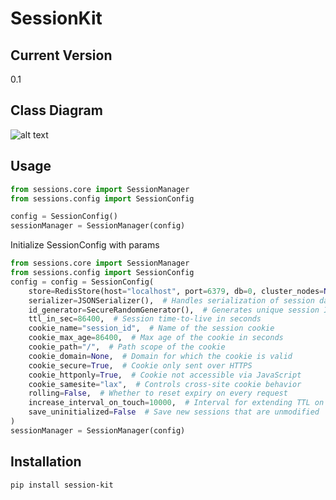 # SessionKit

## Current Version
0.1

## Class Diagram
![alt text](https://i.postimg.cc/G3F9bf8W/Screenshot-2025-08-10-at-11-56-28-PM.png)

## Usage
```python
from sessions.core import SessionManager
from sessions.config import SessionConfig

config = SessionConfig()
sessionManager = SessionManager(config)
```

Initialize SessionConfig with params
```python
from sessions.core import SessionManager
from sessions.config import SessionConfig
config = config = SessionConfig(
    store=RedisStore(host="localhost", port=6379, db=0, cluster_nodes=None),  # Backend store for session data
    serializer=JSONSerializer(),  # Handles serialization of session data
    id_generator=SecureRandomGenerator(),  # Generates unique session IDs
    ttl_in_sec=86400,  # Session time-to-live in seconds
    cookie_name="session_id",  # Name of the session cookie
    cookie_max_age=86400,  # Max age of the cookie in seconds
    cookie_path="/",  # Path scope of the cookie
    cookie_domain=None,  # Domain for which the cookie is valid
    cookie_secure=True,  # Cookie only sent over HTTPS
    cookie_httponly=True,  # Cookie not accessible via JavaScript
    cookie_samesite="lax",  # Controls cross-site cookie behavior
    rolling=False,  # Whether to reset expiry on every request
    increase_interval_on_touch=10000,  # Interval for extending TTL on touch (if rolling is True)
    save_uninitialized=False  # Save new sessions that are unmodified
)
sessionManager = SessionManager(config)
```

## Installation
```bash
pip install session-kit
```
